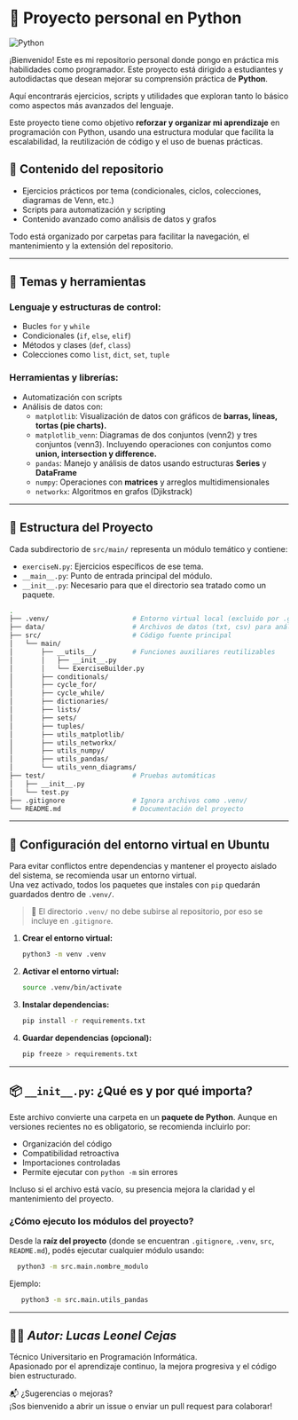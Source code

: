 # 🐍 Proyecto personal en Python

![Python](https://img.shields.io/badge/Python-3.x-blue?logo=python)

¡Bienvenido! Este es mi repositorio personal donde pongo en práctica mis habilidades como programador. 
Este proyecto está dirigido a estudiantes y autodidactas que desean mejorar su comprensión práctica de **Python**.

Aquí encontrarás ejercicios, scripts y utilidades que exploran tanto lo básico como aspectos más avanzados del lenguaje.

Este proyecto tiene como objetivo **reforzar y organizar mi aprendizaje** en programación con Python, usando una estructura 
modular que facilita la escalabilidad, la reutilización de código y el uso de buenas prácticas.

## 📂 Contenido del repositorio

- Ejercicios prácticos por tema (condicionales, ciclos, colecciones, diagramas de Venn, etc.)
- Scripts para automatización y scripting
- Contenido avanzado como análisis de datos y grafos

Todo está organizado por carpetas para facilitar la navegación, el mantenimiento y la extensión del repositorio.

---

## 🧰 Temas y herramientas

### Lenguaje y estructuras de control:

- Bucles `for` y `while`
- Condicionales (`if`, `else`, `elif`)
- Métodos y clases (`def`, `class`) 
- Colecciones como `list`, `dict`, `set`, `tuple`

### Herramientas y librerías:

- Automatización con scripts  
- Análisis de datos con:
  - `matplotlib`: Visualización de datos con gráficos de **barras, líneas, tortas (pie charts).**
  - `matplotlib_venn`: Diagramas de dos conjuntos (venn2) y tres conjuntos (venn3). Incluyendo operaciones 
    con conjuntos como **union, intersection y difference.**  
  - `pandas`: Manejo y análisis de datos usando estructuras **Series** y **DataFrame**  
  - `numpy`: Operaciones con **matrices** y arreglos multidimensionales  
  -  `networkx`: Algoritmos en grafos (Djikstrack)

---

## 📁 Estructura del Proyecto

Cada subdirectorio de `src/main/` representa un módulo temático y contiene:

- `exerciseN.py`: Ejercicios específicos de ese tema.
- `__main__.py`: Punto de entrada principal del módulo.
- `__init__.py`: Necesario para que el directorio sea tratado como un paquete.

```bash
.
├── .venv/                     # Entorno virtual local (excluido por .gitignore)
├── data/                      # Archivos de datos (txt, csv) para análisis y gráficos
├── src/                       # Código fuente principal
│   └── main/
│       ├── __utils__/         # Funciones auxiliares reutilizables
│       │   ├── __init__.py
│       │   └── ExerciseBuilder.py
│       ├── conditionals/
│       ├── cycle_for/
│       ├── cycle_while/
│       ├── dictionaries/
│       ├── lists/
│       ├── sets/
│       ├── tuples/
│       ├── utils_matplotlib/
│       ├── utils_networkx/
│       ├── utils_numpy/
│       ├── utils_pandas/
│       └── utils_venn_diagrams/
├── test/                      # Pruebas automáticas
│   ├── __init__.py
│   └── test.py
├── .gitignore                 # Ignora archivos como .venv/
└── README.md                  # Documentación del proyecto
```

---

## 🔧 Configuración del entorno virtual en Ubuntu

Para evitar conflictos entre dependencias y mantener el proyecto aislado del sistema, se recomienda usar un entorno virtual.  
Una vez activado, todos los paquetes que instales con `pip` quedarán guardados dentro de `.venv/`.

> 📝 El directorio `.venv/` no debe subirse al repositorio, por eso se incluye en `.gitignore`.

1. **Crear el entorno virtual:**

    ```bash
    python3 -m venv .venv
    ```

2. **Activar el entorno virtual:**

    ```bash
    source .venv/bin/activate
    ```

3. **Instalar dependencias:**

    ```bash
    pip install -r requirements.txt
    ```

4. **Guardar dependencias (opcional):**

    ```bash
    pip freeze > requirements.txt
    ```

---

## 📦 `__init__.py`: ¿Qué es y por qué importa?

Este archivo convierte una carpeta en un **paquete de Python**. Aunque en versiones recientes no es obligatorio, se recomienda incluirlo por:

- Organización del código
- Compatibilidad retroactiva 
- Importaciones controladas
- Permite ejecutar con `python -m` sin errores

Incluso si el archivo está vacío, su presencia mejora la claridad y el mantenimiento del proyecto.

### ¿Cómo ejecuto los módulos del proyecto?

Desde la **raíz del proyecto** (donde se encuentran `.gitignore`, `.venv`, `src`, `README.md`), podés ejecutar cualquier módulo usando:

```bash
  python3 -m src.main.nombre_modulo
```

Ejemplo:
```bash
   python3 -m src.main.utils_pandas
```

---

## 👨‍💻 _Autor: Lucas Leonel Cejas_

Técnico Universitario en Programación Informática.  
Apasionado por el aprendizaje continuo, la mejora progresiva y el código bien estructurado.

📬 ¿Sugerencias o mejoras?  
¡Sos bienvenido a abrir un issue o enviar un pull request para colaborar!